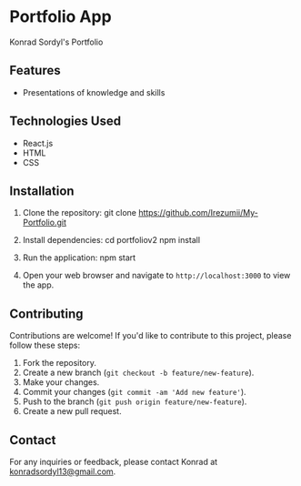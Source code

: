 # Portfolio App

Konrad Sordyl's Portfolio

## Features

- Presentations of knowledge and skills

## Technologies Used

- React.js
- HTML
- CSS

## Installation

1. Clone the repository:
git clone https://github.com/Irezumii/My-Portfolio.git

2. Install dependencies:
cd portfoliov2
npm install

3. Run the application:
npm start

4. Open your web browser and navigate to `http://localhost:3000` to view the app.

## Contributing
Contributions are welcome! If you'd like to contribute to this project, please follow these steps:

1. Fork the repository.
2. Create a new branch (`git checkout -b feature/new-feature`).
3. Make your changes.
4. Commit your changes (`git commit -am 'Add new feature'`).
5. Push to the branch (`git push origin feature/new-feature`).
6. Create a new pull request.

## Contact

For any inquiries or feedback, please contact Konrad at konradsordyl13@gmail.com.
